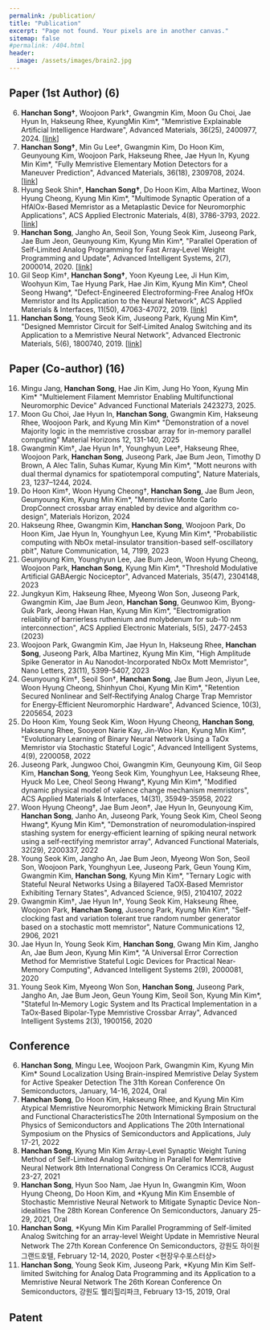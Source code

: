 ```yaml
---
permalink: /publication/
title: "Publication"
excerpt: "Page not found. Your pixels are in another canvas."
sitemap: false
#permalink: /404.html
header:
  image: /assets/images/brain2.jpg
---
```


## Paper (1st Author) (6)

06. **Hanchan Song†**, Woojoon Park†, Gwangmin Kim, Moon Gu Choi, Jae Hyun In, Hakseung Rhee, KyungMin Kim*, "Memristive Explainable Artificial Intelligence Hardware", Advanced Materials, 36(25), 2400977, 2024. [[link](https://doi.org/10.1002/adma.202400977)]
05. **Hanchan Song†**, Min Gu Lee†, Gwangmin Kim, Do Hoon Kim, Geunyoung Kim, Woojoon Park, Hakseung Rhee, Jae Hyun In, Kyung Min Kim*, "Fully Memristive Elementary Motion Detectors for a Maneuver Prediction", Advanced Materials, 36(18), 2309708, 2024. [[link](https://doi.org/10.1002/adma.202309708)]
04. Hyung Seok Shin†, **Hanchan Song†**, Do Hoon Kim, Alba Martinez, Woon Hyung Cheong, Kyung Min Kim*, "Multimode Synaptic Operation of a HfAlOx-Based Memristor as a Metaplastic Device for Neuromorphic Applications", ACS Applied Electronic Materials, 4(8), 3786-3793, 2022. [[link](https://pubs.acs.org/doi/10.1021/acsaelm.2c00320.)]
03. **Hanchan Song**, Jangho An, Seoil Son, Young Seok Kim, Juseong Park, Jae Bum Jeon, Geunyoung Kim, Kyung Min Kim*, "Parallel Operation of Self‐Limited Analog Programming for Fast Array‐Level Weight Programming and Update", Advanced Intelligent Systems, 2(7), 2000014, 2020. [[link](https://doi.org/10.1002/aisy.202000014)]
02. Gil Seop Kim†, **Hanchan Song†**, Yoon Kyeung Lee, Ji Hun Kim, Woohyun Kim, Tae Hyung Park, Hae Jin Kim, Kyung Min Kim*, Cheol Seong Hwang*, "Defect-Engineered Electroforming-Free Analog HfOx Memristor and Its Application to the Neural Network", ACS Applied Materials & Interfaces, 11(50), 47063-47072, 2019. [[link](https://pubs.acs.org/doi/10.1021/acsami.9b16499)]
01. **Hanchan Song**, Young Seok Kim, Juseong Park, Kyung Min Kim*, "Designed Memristor Circuit for Self‐Limited Analog Switching and its Application to a Memristive Neural Network", Advanced Electronic Materials, 5(6), 1800740, 2019. [[link]( https://doi.org/10.1002/aelm.201800740)]

## Paper (Co-author) (16)

16. Mingu Jang, **Hanchan Song**, Hae Jin Kim, Jung Ho Yoon, Kyung Min Kim* "Multielement Filament Memristor Enabling Multifunctional Neuromorphic Device" Advanced Functional Materials 2423273, 2025. 
15. Moon Gu Choi, Jae Hyun In, **Hanchan Song**, Gwangmin Kim, Hakseung Rhee, Woojoon Park, and Kyung Min Kim* "Demonstration of a novel Majority logic in the memristive crossbar array for in-memory parallel computing" Material Horizons 12, 131-140, 2025
14. Gwangmin Kim†, Jae Hyun In†, Younghyun Lee†, Hakseung Rhee, Woojoon Park, **Hanchan Song**, Juseong Park, Jae Bum Jeon, Timothy D Brown, A Alec Talin, Suhas Kumar, Kyung Min Kim*, "Mott neurons with dual thermal dynamics for spatiotemporal computing", Nature Materials, 23, 1237–1244, 2024.
13. Do Hoon Kim†, Woon Hyung Cheong†, **Hanchan Song**, Jae Bum Jeon, Geunyoung Kim, Kyung Min Kim*, "Memristive Monte Carlo DropConnect crossbar array enabled by device and algorithm co-design", Materials Horizon, 2024
12. Hakseung Rhee, Gwangmin Kim, **Hanchan Song**, Woojoon Park, Do Hoon Kim, Jae Hyun In, Younghyun Lee, Kyung Min Kim*, "Probabilistic computing with NbOx metal-insulator transition-based self-oscillatory pbit", Nature Communication, 14, 7199, 2023
11. Geunyoung Kim, Younghyun Lee, Jae Bum Jeon, Woon Hyung Cheong, Woojoon Park, **Hanchan Song**, Kyung Min Kim*, "Threshold Modulative Artificial GABAergic Nociceptor", Advanced Materials, 35(47), 2304148, 2023
10. Jungkyun Kim, Hakseung Rhee, Myeong Won Son, Juseong Park, Gwangmin Kim, Jae Bum Jeon, **Hanchan Song**, Geunwoo Kim, Byong-Guk Park, Jeong Hwan Han, Kyung Min Kim*, "Electromigration reliability of barrierless ruthenium and molybdenum for sub-10 nm interconnection", ACS Applied Electronic Materials, 5(5), 2477-2453 (2023)
09. Woojoon Park, Gwangmin Kim, Jae Hyun In, Hakseung Rhee, **Hanchan Song**, Juseong Park, Alba Martinez, Kyung Min Kim, "High Amplitude Spike Generator in Au Nanodot-Incorporated NbOx Mott Memristor", Nano Letters, 23(11), 5399-5407, 2023
08. Geunyoung Kim†, Seoil Son†, **Hanchan Song**, Jae Bum Jeon, Jiyun Lee, Woon Hyung Cheong, Shinhyun Choi, Kyung Min Kim*, "Retention Secured Nonlinear and Self‐Rectifying Analog Charge Trap Memristor for Energy‐Efficient Neuromorphic Hardware", Advanced Science, 10(3), 2205654, 2023
07. Do Hoon Kim, Young Seok Kim, Woon Hyung Cheong, **Hanchan Song**, Hakseung Rhee, Sooyeon Narie Kay, Jin-Woo Han, Kyung Min Kim*, "Evolutionary Learning of Binary Neural Network Using a TaOx Memristor via Stochastic Stateful Logic", Advanced Intelligent Systems, 4(9), 2200058, 2022
06. Juseong Park, Jungwoo Choi, Gwangmin Kim, Geunyoung Kim, Gil Seop Kim, **Hanchan Song**, Yeong Seok Kim, Younghyun Lee, Hakseung Rhee, Hyuck Mo Lee, Cheol Seong Hwang*, Kyung Min Kim*, "Modified dynamic physical model of valence change mechanism memristors", ACS Applied Materials & Interfaces, 14(31), 35949-35958, 2022
05. Woon Hyung Cheong†, Jae Bum Jeon†, Jae Hyun In, Geunyoung Kim, **Hanchan Song**, Janho An, Juseong Park, Young Seok Kim, Cheol Seong Hwang*, Kyung Min Kim*, "Demonstration of neuromodulation‐inspired stashing system for energy‐efficient learning of spiking neural network using a self‐rectifying memristor array", Advanced Functional Materials, 32(29), 2200337, 2022
04. Young Seok Kim, Jangho An, Jae Bum Jeon, Myeong Won Son, Seoil Son, Woojoon Park, Younghyun Lee, Juseong Park, Geun Young Kim, Gwangmin Kim, **Hanchan Song**, Kyung Min Kim*, "Ternary Logic with Stateful Neural Networks Using a Bilayered TaOX‐Based Memristor Exhibiting Ternary States", Advanced Science, 9(5), 2104107, 2022
03. Gwangmin Kim†, Jae Hyun In†, Young Seok Kim, Hakseung Rhee, Woojoon Park, **Hanchan Song**, Juseong Park, Kyung Min Kim*, "Self-clocking fast and variation tolerant true random number generator based on a stochastic mott memristor", Nature Communications 12, 2906, 2021
02. Jae Hyun In, Young Seok Kim, **Hanchan Song**, Gwang Min Kim, Jangho An, Jae Bum Jeon, Kyung Min Kim*, "A Universal Error Correction Method for Memristive Stateful Logic Devices for Practical Near‐Memory Computing", Advanced Intelligent Systems 2(9), 2000081, 2020
01. Young Seok Kim, Myeong Won Son, **Hanchan Song**, Juseong Park, Jangho An, Jae Bum Jeon, Geun Young Kim, Seoil Son, Kyung Min Kim*, "Stateful In‐Memory Logic System and Its Practical Implementation in a TaOx‐Based Bipolar‐Type Memristive Crossbar Array", Advanced Intelligent Systems 2(3), 1900156, 2020

## Conference

6. **Hanchan Song**, Mingu Lee, Woojoon Park, Gwangmin Kim, Kyung Min Kim*
Sound Localization Using Brain-inspired Memristive Delay System for Active Speaker Detection
The 31th Korean Conference On Semiconductors, January, 14-16, 2024, Oral
5. **Hanchan Song**, Do Hoon Kim, Hakseung Rhee, and Kyung Min Kim
Atypical Memristive Neuromorphic Network Mimicking Brain Structural and Functional CharacteristicsThe 20th International Symposium on the Physics of Semiconductors and Applications
The 20th International Symposium on the Physics of Semiconductors and Applications, July 17-21, 2022 
4. **Hanchan Song**, Kyung Min Kim
Array-Level Synaptic Weight Tuning Method of Self-Limited Analog Switching in Parallel for Memristive Neural Network
8th International Congress On Ceramics ICC8, August 23-27, 2021
3. **Hanchan Song**, Hyun Soo Nam, Jae Hyun In, Gwangmin Kim, Woon Hyung Cheong, Do Hoon Kim, and *Kyung Min Kim
Ensemble of Stochastic Memristive Neural Network to Mitigate Synaptic Device Non-idealities
The 28th Korean Conference On Semiconductors, January 25-29, 2021, Oral
2. **Hanchan Song**, *Kyung Min Kim
Parallel Programming of Self-limited Analog Switching for an array-level Weight Update in Memristive Neural Network
The 27th Korean Conference On Semiconductors, 강원도 하이원 그랜드호텔,  February 12-14, 2020, Poster <현장우수포스터상>
1. **Hanchan Song**, Young Seok Kim, Juseong Park, *Kyung Min Kim
Self-limited Switching for Analog Data Programming and its Application to a Memristive Neural Network
The 26th Korean Conference On Semiconductors, 강원도 웰리힐리파크, February 13-15, 2019, Oral

## Patent

